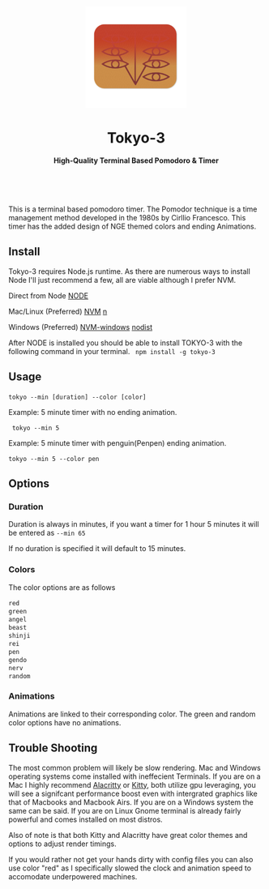 <div align="center">
<img src="./images/seele.png" width="200" height="200">
<h1>Tokyo-3</h1>
<p>
<b> High-Quality Terminal Based Pomodoro & Timer </b>
</p>
<br>
<br>
<br>
</div>

This is a terminal based pomodoro timer. The Pomodor technique is a time management method developed in the 1980s by Cirllio Francesco. This timer has the added design of NGE themed colors and ending Animations.

## Install

Tokyo-3 requires Node.js runtime. As there are numerous ways to install Node I'll just recommend a few, all are viable although I prefer NVM.

Direct from Node
[NODE](https://nodejs.org/en/download/)

Mac/Linux (Preferred)
[NVM](https://github.com/nvm-sh/nvm)
[n](https://github.com/tj/n)

Windows (Preferred)
[NVM-windows](https://github.com/coreybutler/nvm-windows)
[nodist](https://github.com/nullivex/nodist)

After NODE is installed you should be able to install TOKYO-3 with the following command in your terminal.
` npm install -g tokyo-3`

## Usage

`tokyo --min [duration] --color [color]`

Example: 5 minute timer with no ending animation.

```
 tokyo --min 5
```

Example: 5 minute timer with penguin(Penpen) ending animation.

```
tokyo --min 5 --color pen
```

## Options

### Duration

Duration is always in minutes, if you want a timer for 1 hour 5 minutes it will be entered as `--min 65`

If no duration is specified it will default to 15 minutes.

### Colors

The color options are as follows

```
red
green
angel
beast
shinji
rei
pen
gendo
nerv
random
```

### Animations

Animations are linked to their corresponding color. The green and random color options have no animations.

## Trouble Shooting

The most common problem will likely be slow rendering. Mac and Windows operating systems come installed with ineffecient Terminals. If you are on a Mac I highly recommend [Alacritty](https://github.com/alacritty/alacritty) or [Kitty](https://sw.kovidgoyal.net/kitty/), both utilize gpu leveraging, you will see a signifcant performance boost even with intergrated graphics like that of Macbooks and Macbook Airs. If you are on a Windows system the same can be said. If you are on Linux Gnome terminal is already fairly powerful and comes installed on most distros.

Also of note is that both Kitty and Alacritty have great color themes and options to adjust render timings.

If you would rather not get your hands dirty with config files you can also use color "red" as I specifically slowed the clock and animation speed to accomodate underpowered machines.
